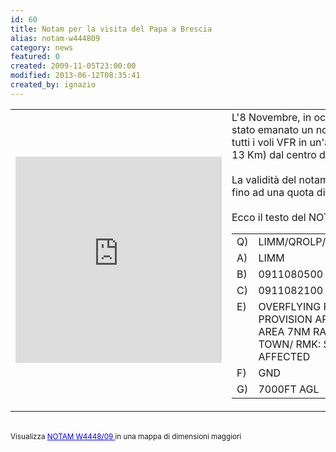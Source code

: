 ```yaml
---
id: 60
title: Notam per la visita del Papa a Brescia
alias: notam-w444809
category: news
featured: 0
created: 2009-11-05T23:00:00
modified: 2013-06-12T08:35:41
created_by: ignazio
---
```

<table border="0" cellpadding="1">
 <tr>
  <td>
   <iframe frameborder="0" height="330" marginheight="0" marginwidth="0" scrolling="no" src="http://maps.google.com/maps/ms?ie=UTF8&amp;hl=it&amp;msa=0&amp;msid=116645363158738419795.000477b2d2bce9611e7d9&amp;ll=45.532327,10.224152&amp;spn=0.26936,0.480652&amp;z=10&amp;output=embed" width="330">
   </iframe>
  </td>
  <td valign="top">
   L'8 Novembre, in occasione della visita del Papa a Brescia, è stato emanato un notam che prevede il divieto di sorvolo per tutti i voli VFR in un'area con raggio 7 miglia nautiche (circa 13 Km) dal centro di Brescia.
   <br/>
   <br/>
   La validità del notam va dalle ore 05 alle ore 21 e si estende fino ad una quota di 7000 piedi.
   <br/>
   <br/>
   Ecco il testo del NOTAM W4448/09:
   <br/>
   <table border="0" cellpadding="2">
    <tbody>
     <tr>
      <td>
       Q)
      </td>
      <td>
       LIMM/QROLP/V/NBO/W/000/100/4532N01013E007
      </td>
     </tr>
     <tr>
      <td>
       A)
      </td>
      <td>
       LIMM
      </td>
     </tr>
     <tr>
      <td>
       B)
      </td>
      <td>
       0911080500
      </td>
     </tr>
     <tr>
      <td>
       C)
      </td>
      <td>
       0911082100
      </td>
     </tr>
     <tr>
      <td valign="top">
       E)
      </td>
      <td>
       OVERFLYING FORBIDDEN TO VFR TFC UNDER PROVISION ARTICLE 793 AIR NAVIGATION ACTS WI AREA 7NM RADIUS OF 453200N101300E /BRESCIA TOWN/ RMK: STATE ACFT AND HOSP FLT NOT AFFECTED
      </td>
     </tr>
     <tr>
      <td>
       F)
      </td>
      <td>
       GND
      </td>
     </tr>
     <tr>
      <td>
       G)
      </td>
      <td>
       7000FT AGL
      </td>
     </tr>
    </tbody>
   </table>
  </td>
 </tr>
</table>
<br/>
<small>
 Visualizza
 <a href="http://maps.google.com/maps/ms?ie=UTF8&amp;hl=it&amp;msa=0&amp;msid=116645363158738419795.000477b2d2bce9611e7d9&amp;ll=45.532327,10.224152&amp;spn=0.26936,0.480652&amp;z=10&amp;source=embed" style="color:#0000FF;text-align:left">
  NOTAM W4448/09
 </a>
 in una mappa di dimensioni maggiori
</small>
<br/>
<br/>
